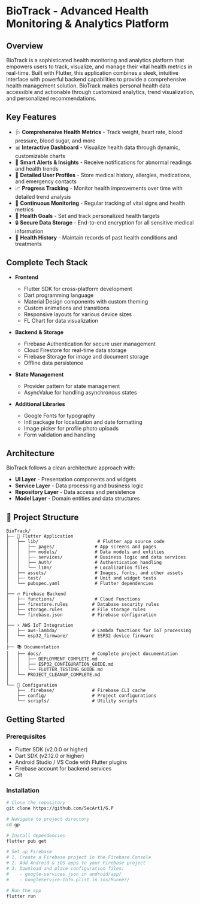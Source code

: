 # BioTrack - Advanced Health Monitoring & Analytics Platform

## Overview
BioTrack is a sophisticated health monitoring and analytics platform that empowers users to track, visualize, and manage their vital health metrics in real-time. Built with Flutter, this application combines a sleek, intuitive interface with powerful backend capabilities to provide a comprehensive health management solution. BioTrack makes personal health data accessible and actionable through customized analytics, trend visualization, and personalized recommendations.

## Key Features
- 🩺 **Comprehensive Health Metrics** - Track weight, heart rate, blood pressure, blood sugar, and more
- 📊 **Interactive Dashboard** - Visualize health data through dynamic, customizable charts
- 🔔 **Smart Alerts & Insights** - Receive notifications for abnormal readings and health trends
- 👤 **Detailed User Profiles** - Store medical history, allergies, medications, and emergency contacts
- 📈 **Progress Tracking** - Monitor health improvements over time with detailed trend analysis
- 🔄 **Continuous Monitoring** - Regular tracking of vital signs and health metrics
- 🎯 **Health Goals** - Set and track personalized health targets
- 🔒 **Secure Data Storage** - End-to-end encryption for all sensitive medical information
- 💬 **Health History** - Maintain records of past health conditions and treatments

## Complete Tech Stack
- **Frontend**
  - Flutter SDK for cross-platform development
  - Dart programming language
  - Material Design components with custom theming
  - Custom animations and transitions
  - Responsive layouts for various device sizes
  - FL Chart for data visualization

- **Backend & Storage**
  - Firebase Authentication for secure user management
  - Cloud Firestore for real-time data storage
  - Firebase Storage for image and document storage
  - Offline data persistence

- **State Management**
  - Provider pattern for state management
  - AsyncValue for handling asynchronous states

- **Additional Libraries**
  - Google Fonts for typography
  - Intl package for localization and date formatting
  - Image picker for profile photo uploads
  - Form validation and handling

## Architecture
BioTrack follows a clean architecture approach with:
- **UI Layer** - Presentation components and widgets
- **Service Layer** - Data processing and business logic
- **Repository Layer** - Data access and persistence
- **Model Layer** - Domain entities and data structures

## 📁 Project Structure

```
BioTrack/
├── 📱 Flutter Application
│   ├── lib/                      # Flutter app source code
│   │   ├── pages/               # App screens and pages
│   │   ├── models/              # Data models and entities
│   │   ├── services/            # Business logic and data services
│   │   ├── Auth/                # Authentication handling
│   │   └── l10n/                # Localization files
│   ├── assets/                  # Images, fonts, and other assets
│   ├── test/                    # Unit and widget tests
│   └── pubspec.yaml             # Flutter dependencies
│
├── 🔥 Firebase Backend
│   ├── functions/               # Cloud Functions
│   ├── firestore.rules         # Database security rules
│   ├── storage.rules           # File storage rules
│   └── firebase.json           # Firebase configuration
│
├── ⚡ AWS IoT Integration
│   ├── aws-lambda/             # Lambda functions for IoT processing
│   └── esp32_firmware/         # ESP32 device firmware
│
├── 📚 Documentation
│   ├── docs/                   # Complete project documentation
│   │   ├── DEPLOYMENT_COMPLETE.md
│   │   ├── ESP32_CONFIGURATION_GUIDE.md
│   │   └── FLUTTER_TESTING_GUIDE.md
│   └── PROJECT_CLEANUP_COMPLETE.md
│
└── 🔧 Configuration
    ├── .firebase/              # Firebase CLI cache
    ├── config/                 # Project configurations
    └── scripts/                # Utility scripts
```

## Getting Started

### Prerequisites
- Flutter SDK (v2.0.0 or higher)
- Dart SDK (v2.12.0 or higher)
- Android Studio / VS Code with Flutter plugins
- Firebase account for backend services
- Git

### Installation
```bash
# Clone the repository
git clone https://github.com/SecArt1/G.P

# Navigate to project directory
cd gp

# Install dependencies
flutter pub get

# Set up Firebase
# 1. Create a Firebase project in the Firebase Console
# 2. Add Android & iOS apps to your Firebase project
# 3. Download and place configuration files:
#    - google-services.json in android/app/
#    - GoogleService-Info.plist in ios/Runner/

# Run the app
flutter run
```
